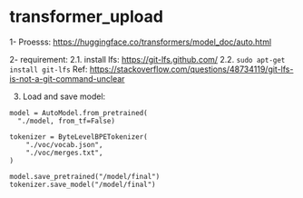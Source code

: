 # transformer_upload
1- Proesss: https://huggingface.co/transformers/model_doc/auto.html


2- requirement: 
2.1. install lfs: https://git-lfs.github.com/
2.2. `sudo apt-get install git-lfs`
Ref: https://stackoverflow.com/questions/48734119/git-lfs-is-not-a-git-command-unclear


3. Load and save model:
```
model = AutoModel.from_pretrained(
  "./model, from_tf=False)

tokenizer = ByteLevelBPETokenizer(
    "./voc/vocab.json",
    "./voc/merges.txt",
)

model.save_pretrained("/model/final")
tokenizer.save_model("/model/final")
```
